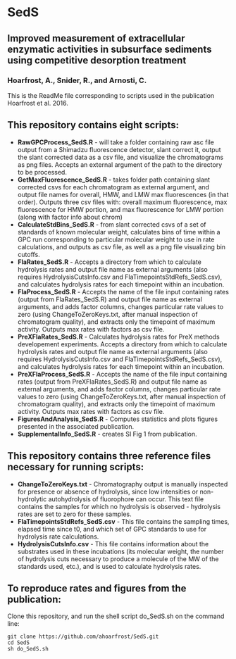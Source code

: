 # SedS
## Improved measurement of extracellular enzymatic activities in subsurface sediments using competitive desorption treatment
### Hoarfrost, A., Snider, R., and Arnosti, C.

This is the ReadMe file corresponding to scripts used in the publication Hoarfrost et al. 2016.

## This repository contains eight scripts:

* **RawGPCProcess_SedS.R** - will take a folder containing raw asc file output from a Shimadzu fluorescence detector, slant correct it, output the slant corrected data as a csv file, and visualize the chromatograms as png files. Accepts an external argument of the path to the directory to be processed.
* **GetMaxFluorescence_SedS.R** - takes folder path containing slant corrected csvs for each chromatogram as external argument, and output file names for overall, HMW, and LMW max fluorescences (in that order). Outputs three csv files with: overall maximum fluorescence, max fluorescence for HMW portion, and max fluorescence for LMW portion (along with factor info about chrom)
* **CalculateStdBins_SedS.R** - from slant corrected csvs of a set of standards of known molecular weight, calculates bins of time within a GPC run corresponding to particular molecular weight to use in rate calculations, and outputs as csv file, as well as a png file visualizing bin cutoffs.
* **FlaRates_SedS.R** - Accepts a directory from which to calculate hydrolysis rates and output file name as external arguments (also requires HydrolysisCutsInfo.csv and FlaTimepointsStdRefs_SedS.csv), and calculates hydrolysis rates for each timepoint within an incubation.
* **FlaProcess_SedS.R** - Accepts the name of the file input containing rates (output from FlaRates_SedS.R) and output file name as external arguments, and adds factor columns, changes particular rate values to zero (using ChangeToZeroKeys.txt, after manual inspection of chromatogram quality), and extracts only the timepoint of maximum activity. Outputs max rates with factors as csv file.
* **PreXFlaRates_SedS.R** - Calculates hydrolysis rates for PreX methods developement experiments. Accepts a directory from which to calculate hydrolysis rates and output file name as external arguments (also requires HydrolysisCutsInfo.csv and FlaTimepointsStdRefs_SedS.csv), and calculates hydrolysis rates for each timepoint within an incubation.
* **PreXFlaProcess_SedS.R** - Accepts the name of the file input containing rates (output from PreXFlaRates_SedS.R) and output file name as external arguments, and adds factor columns, changes particular rate values to zero (using ChangeToZeroKeys.txt, after manual inspection of chromatogram quality), and extracts only the timepoint of maximum activity. Outputs max rates with factors as csv file.
* **FiguresAndAnalysis_SedS.R** - Computes statistics and plots figures presented in the associated publication.
* **SupplementalInfo_SedS.R** - creates SI Fig 1 from publication.

## This repository contains three reference files necessary for running scripts:

* **ChangeToZeroKeys.txt** - Chromatography output is manually inspected for presence or absence of hydrolysis, since low intensities or non-hydrolytic autohydrolysis of fluorophore can occur. This text file contains the samples for which no hydrolysis is observed - hydrolysis rates are set to zero for these samples.
* **FlaTimepointsStdRefs_SedS.csv** - This file contains the sampling times, elapsed time since t0, and which set of GPC standards to use for hydrolysis rate calculations.
* **HydrolysisCutsInfo.csv** - This file contains information about the substrates used in these incubations (its molecular weight, the number of hydrolysis cuts necessary to produce a molecule of the MW of the standards used, etc.), and is used to calculate hydrolysis rates.


## To reproduce rates and figures from the publication:

Clone this repository, and run the shell script do_SedS.sh on the command line:

```
git clone https://github.com/ahoarfrost/SedS.git
cd SedS
sh do_SedS.sh
```
